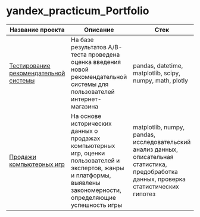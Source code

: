 # yandex_practicum_Portfolio
| **Название проекта** | **Описание** | **Стек** |
|---|---|---|
|[Тестирование рекомендательной системы](test_recommender_system)|На базе результатов A/B-теста проведена оценка введения новой рекомендательной системы для пользователей интернет-магазина|pandas, datetime, matplotlib, scipy, numpy, math, plotly|
|[Продажи компьютерных игр](sales_computer_games) |На основе исторических данных о продажах компьютерных игр, оценки пользователей и экспертов, жанры и платформы, выявлены закономерности, определяющие успешность игры |matplotlib, numpy, pandas, исследовательский анализ данных, описательная статистика, предобработка данных, проверка статистических гипотез|

